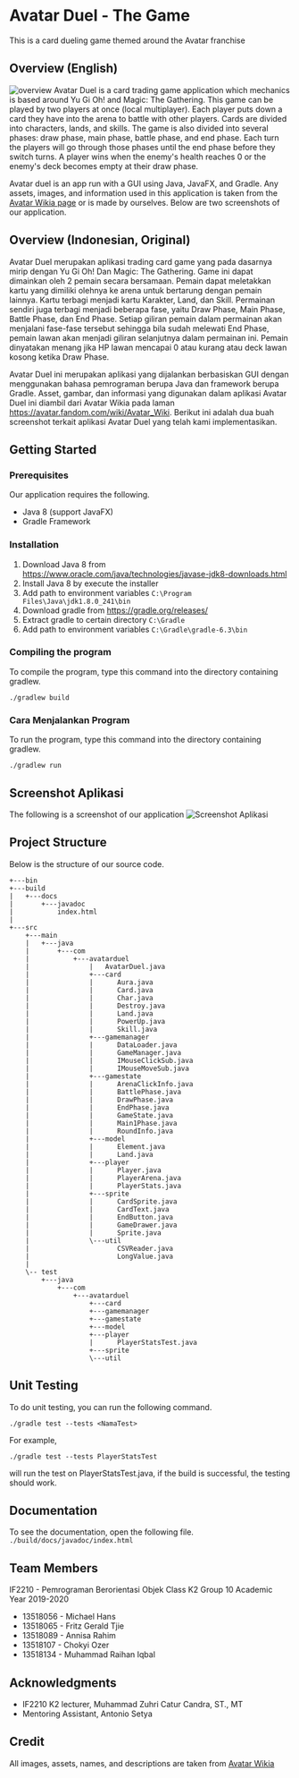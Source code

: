 # Avatar Duel - The Game
This is a card dueling game themed around the Avatar franchise

## Overview (English)
![overview](assets/aanglaper.jpg)
Avatar Duel is a card trading game application which mechanics is based around Yu Gi Oh! and Magic: The Gathering. This game can be played by two players at once (local multiplayer). Each player puts down a card they have into the arena to battle with other players. Cards are divided into characters, lands, and skills. The game is also divided into several phases: draw phase, main phase, battle phase, and end phase. Each turn the players will go through those phases until the end phase before they switch turns. A player wins when the enemy's health reaches 0 or the enemy's deck becomes empty at their draw phase.

Avatar duel is an app run with a GUI using Java, JavaFX, and Gradle. Any assets, images, and information used in this application is taken from the [Avatar Wikia page](https://avatar.fandom.com/wiki/Avatar_Wiki) or is made by ourselves. Below are two screenshots of our application.

## Overview (Indonesian, Original)

Avatar Duel merupakan aplikasi trading card game yang pada dasarnya mirip dengan Yu Gi Oh! Dan Magic: The Gathering. Game ini dapat dimainkan oleh 2 pemain secara bersamaan. Pemain dapat meletakkan kartu yang dimiliki olehnya ke arena untuk bertarung dengan pemain lainnya. Kartu terbagi menjadi kartu Karakter, Land, dan Skill. Permainan sendiri juga terbagi menjadi beberapa fase, yaitu Draw Phase, Main Phase, Battle Phase, dan End Phase. Setiap giliran pemain dalam permainan akan menjalani fase-fase tersebut sehingga bila sudah melewati End Phase, pemain lawan akan menjadi giliran selanjutnya dalam permainan ini. Pemain dinyatakan menang jika HP lawan mencapai 0 atau kurang atau deck lawan kosong ketika Draw Phase.

Avatar Duel ini merupakan aplikasi yang dijalankan berbasiskan GUI dengan menggunakan bahasa pemrograman berupa Java dan framework berupa Gradle. Asset, gambar, dan informasi yang digunakan dalam aplikasi Avatar Duel ini diambil dari Avatar Wikia pada laman https://avatar.fandom.com/wiki/Avatar_Wiki. Berikut ini adalah dua buah screenshot terkait aplikasi Avatar Duel yang telah kami implementasikan.

## Getting Started
### Prerequisites
Our application requires the following.
* Java 8 (support JavaFX)
* Gradle Framework

### Installation
1. Download Java 8 from https://www.oracle.com/java/technologies/javase-jdk8-downloads.html
2. Install Java 8 by execute the installer
3. Add path to environment variables
`C:\Program Files\Java\jdk1.8.0_241\bin`
4. Download gradle from https://gradle.org/releases/
5. Extract gradle to certain directory
`C:\Gradle`
6. Add path to environment variables
`C:\Gradle\gradle-6.3\bin`

### Compiling the program
To compile the program, type this command into the directory containing gradlew.
```
./gradlew build
```

### Cara Menjalankan Program
To run the program, type this command into the directory containing gradlew.
```
./gradlew run
```
## Screenshot Aplikasi
The following is a screenshot of our application
![Screenshot Aplikasi](assets/screenshot1.jpg)

## Project Structure
Below is the structure of our source code.
```
+---bin
+---build
|   +---docs
|       +---javadoc
|           index.html
|
+---src
    +---main
    |   +---java
    |       +---com
    |           +---avatarduel
    |               |   AvatarDuel.java
    |               +---card
    |               |      Aura.java
    |               |      Card.java
    |               |      Char.java
    |               |      Destroy.java
    |               |      Land.java
    |               |      PowerUp.java
    |               |      Skill.java
    |               +---gamemanager
    |               |      DataLoader.java
    |               |      GameManager.java
    |               |      IMouseClickSub.java
    |               |      IMouseMoveSub.java
    |               +---gamestate
    |               |      ArenaClickInfo.java
    |               |      BattlePhase.java
    |               |      DrawPhase.java
    |               |      EndPhase.java
    |               |      GameState.java
    |               |      Main1Phase.java
    |               |      RoundInfo.java
    |               +---model
    |               |      Element.java
    |               |      Land.java
    |               +---player
    |               |      Player.java
    |               |      PlayerArena.java
    |               |      PlayerStats.java
    |               +---sprite
    |               |      CardSprite.java
    |               |      CardText.java
    |               |      EndButton.java
    |               |      GameDrawer.java
    |               |      Sprite.java
    |               \---util
    |                      CSVReader.java
    |                      LongValue.java
    |               
    \-- test
        +---java
            +---com
                +---avatarduel
                    +---card
                    +---gamemanager
                    +---gamestate
                    +---model
                    +---player
                    |      PlayerStatsTest.java
                    +---sprite
                    \---util
```
## Unit Testing
To do unit testing, you can run the following command.
```
./gradle test --tests <NamaTest>
```
For example,
```
./gradle test --tests PlayerStatsTest
```
will run the test on PlayerStatsTest.java, if the build is successful, the testing should work.

## Documentation
To see the documentation, open the following file.
```./build/docs/javadoc/index.html```

## Team Members
IF2210 - Pemrograman Berorientasi Objek
Class K2 Group 10 Academic Year 2019-2020
- 13518056 - Michael Hans
- 13518065 - Fritz Gerald Tjie
- 13518089 - Annisa Rahim
- 13518107 - Chokyi Ozer
- 13518134 - Muhammad Raihan Iqbal

## Acknowledgments
* IF2210 K2 lecturer, Muhammad Zuhri Catur Candra, ST., MT
* Mentoring Assistant, Antonio Setya

## Credit
All images, assets, names, and descriptions are taken from [Avatar Wikia](https://avatar.fandom.com/wiki/Avatar_Wiki)

